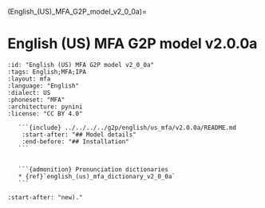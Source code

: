 
(English_(US)_MFA_G2P_model_v2_0_0a)=
# English (US) MFA G2P model v2.0.0a

``````{g2p} English (US) MFA G2P model v2.0.0a
:id: "English (US) MFA G2P model v2_0_0a"
:tags: English;MFA;IPA
:layout: mfa
:language: "English"
:dialect: US
:phoneset: "MFA"
:architecture: pynini
:license: "CC BY 4.0"

   ```{include} ../../../../g2p/english/us_mfa/v2.0.0a/README.md
    :start-after: "## Model details"
    :end-before: "## Installation"
   ```


   ```{admonition} Pronunciation dictionaries
   * {ref}`english_(us)_mfa_dictionary_v2_0_0a`
   ```
``````

```{include} ../../../../g2p/english/us_mfa/v2.0.0a/README.md
:start-after: "new)."
```
